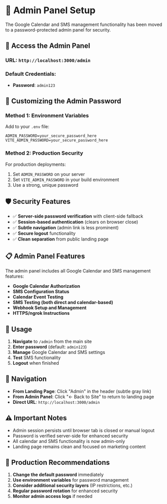 # 🔐 Admin Panel Setup

The Google Calendar and SMS management functionality has been moved to a password-protected admin panel for security.

## 🎯 **Access the Admin Panel**

### **URL**: `http://localhost:3000/admin`

### **Default Credentials**:
- **Password**: `admin123`

## 🔧 **Customizing the Admin Password**

### **Method 1: Environment Variables**
Add to your `.env` file:
```env
ADMIN_PASSWORD=your_secure_password_here
VITE_ADMIN_PASSWORD=your_secure_password_here
```

### **Method 2: Production Security**
For production deployments:
1. Set `ADMIN_PASSWORD` on your server
2. Set `VITE_ADMIN_PASSWORD` in your build environment
3. Use a strong, unique password

## 🛡️ **Security Features**

- ✅ **Server-side password verification** with client-side fallback
- ✅ **Session-based authentication** (clears on browser close)
- ✅ **Subtle navigation** (admin link is less prominent)
- ✅ **Secure logout** functionality
- ✅ **Clean separation** from public landing page

## 📋 **Admin Panel Features**

The admin panel includes all Google Calendar and SMS management features:

- **Google Calendar Authorization**
- **SMS Configuration Status**
- **Calendar Event Testing**
- **SMS Testing (both direct and calendar-based)**
- **Webhook Setup and Management**
- **HTTPS/ngrok Instructions**

## 🚀 **Usage**

1. **Navigate** to `/admin` from the main site
2. **Enter password** (default: `admin123`)
3. **Manage** Google Calendar and SMS settings
4. **Test** SMS functionality
5. **Logout** when finished

## 🔗 **Navigation**

- **From Landing Page**: Click "Admin" in the header (subtle gray link)
- **From Admin Panel**: Click "← Back to Site" to return to landing page
- **Direct URL**: `http://localhost:3000/admin`

## ⚠️ **Important Notes**

- Admin session persists until browser tab is closed or manual logout
- Password is verified server-side for enhanced security
- All calendar and SMS functionality is now admin-only
- Landing page remains clean and focused on marketing content

## 🔐 **Production Recommendations**

1. **Change the default password** immediately
2. **Use environment variables** for password management
3. **Consider additional security layers** (IP restrictions, etc.)
4. **Regular password rotation** for enhanced security
5. **Monitor admin access logs** if needed









